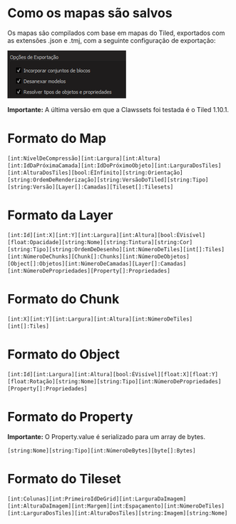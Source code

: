 # Como os mapas são salvos
Os mapas são compilados com base em mapas do Tiled, exportados com as extensões .json e .tmj, com a seguinte configuração de exportação:<br>

![TiledPreferences](TiledExport.png)<br>

**Importante:** A última versão em que a Clawssets foi testada é o Tiled 1.10.1.

# Formato do Map

```
[int:NívelDeCompressão][int:Largura][int:Altura][int:IdDaPróximaCamada][int:IdDoPróximoObjeto][int:LarguraDosTiles][int:AlturaDosTiles][bool:ÉInfinito][string:Orientação][string:OrdemDeRenderização][string:VersãoDoTiled][string:Tipo][string:Versão][Layer[]:Camadas][Tileset[]:Tilesets]
```

# Formato da Layer

```
[int:Id][int:X][int:Y][int:Largura][int:Altura][bool:ÉVisível][float:Opacidade][string:Nome][string:Tintura][string:Cor][string:Tipo][string:OrdemDeDesenho][int:NúmeroDeTiles][int[]:Tiles][int:NúmeroDeChunks][Chunk[]:Chunks][int:NúmeroDeObjetos][Object[]:Objetos][int:NúmeroDeCamadas][Layer[]:Camadas][int:NúmeroDePropriedades][Property[]:Propriedades]
```

# Formato do Chunk

```
[int:X][int:Y][int:Largura][int:Altura][int:NúmeroDeTiles][int[]:Tiles]
```

# Formato do Object

```
[int:Id][int:Largura][int:Altura][bool:ÉVisível][float:X][float:Y][float:Rotação][string:Nome][string:Tipo][int:NúmeroDePropriedades][Property[]:Propriedades]
```

# Formato do Property

**Importante:** O Property.value é serializado para um array de bytes.

```
[string:Nome][string:Tipo][int:NúmeroDeBytes][byte[]:Bytes]
```

# Formato do Tileset

```
[int:Colunas][int:PrimeiroIdDeGrid][int:LarguraDaImagem][int:AlturaDaImagem][int:Margem][int:Espaçamento][int:NúmeroDeTiles][int:LarguraDosTiles][int:AlturaDosTiles][string:Imagem][string:Nome]
```